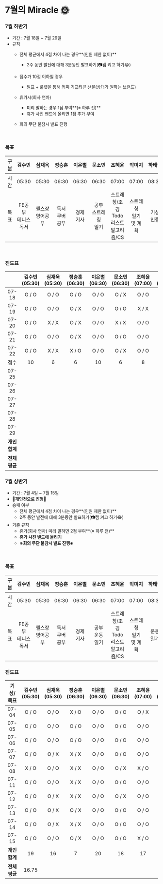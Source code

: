 # **7월의** Miracle 🌞

### 7월 하반기

- 기간 : 7월 18일 ~ 7월 29일
- 규칙
  - 전체 평균에서 4점 차이 나는 경우**(인원 제한 없이)**
    - 2주 동안 발전에 대해 3분동안 발표하기(📷캠 켜고 하기😂)

  - 점수가 10점 이하일 경우
    - 발표 + 룰렛을 통해 커피 기프티콘 선물(상대가 원하는 브랜드)

  - 휴가시(회사 연차)
    - 미리 말하는 경우 1점 부여**(※ 하루 전)**
    - 휴가 사진 밴드에 올리면 1점 추가 부여

  - 회의 무단 불참시 발표 진행


<br/>

### 목표

| 구분 |            김수빈            |        심재욱        |       정승훈        |  이은별   |            문소민            |                     조혜윤                     |           박미지           |  하태린   |
| :--: | :--------------------------: | :------------------: | :-----------------: | :-------: | :--------------------------: | :--------------------------------------------: | :------------------------: | :-------: |
| 시간 |            05:30             |        05:30         |        06:30        |   06:30   |            06:30             |                     07:00                      |           07:00            |   08:30   |
| 목표 | FE공부<br />테니스<br />독서 | 헬스장<br />영어공부 | 독서<br />쿠버 공부 | 경제 기사 | 공부<br />스트레칭<br />일기 | 스트레칭/조깅<br />Todo리스트<br />알고리즘/CS | 스트레칭<br />일기 및 계획 | 기상 인증 |

<br/>

### 진도표

|               | 김수빈(05:30) | 심재욱(05:30) | 정승훈(06:30) | 이은별(06:30) | 문소민(06:30) | 조혜윤(07:00) | 박미지(07:00) | 하태린(08:30) |
| :-----------: | :-----------: | :-----------: | :-----------: | :-----------: | :-----------: | :-----------: | :-----------: | :-----------: |
|     07-18     |     O / O     |     O / O     |     O / O     |     O / O     |     O / X     |     O / O     |     O / O     |     O / O     |
|     07-19     |     O / O     |     O / O     |     O / X     |     O / O     |     O / O     |     X / X     |     O / O     |     O / O     |
|     07-20     |     O / O     |     X / X     |     O / X     |     O / O     |     X / X     |     O / O     |     O / O     |     X / O     |
|     07-21     |     O / O     |     O / O     |     O / X     |     O / O     |     O / O     |     O / O     |     O / O     |     O / O     |
|     07-22     |     O / O     |     X / X     |     X / O     |     O / O     |     O / X     |     O / O     |     O / O     |     O / O     |
|     점수      |      10       |       6       |       6       |      10       |       6       |       8       |      10       |       9       |
|     07-25     |               |               |               |               |               |               |               |               |
|     07-26     |               |               |               |               |               |               |               |               |
|     07-27     |               |               |               |               |               |               |               |               |
|     07-28     |               |               |               |               |               |               |               |               |
|     07-29     |               |               |               |               |               |               |               |               |
| **개인 합계** |               |               |               |               |               |               |               |               |
| **전체 평균** |               |               |               |               |               |               |               |               |



### 7월 상반기

- 기간 : 7월 4일 ~ 7월 15일
- 🥊**개인전으로 진행**🥊
- 승패 여부
  - 전체 평균에서 4점 차이 나는 경우**(인원 제한 없이)**
  - 2주 동안 발전에 대해 3분동안 발표하기(📷캠 켜고 하기😂)
- 기존 규칙
  - 휴가(회사 연차) 미리 말하면 2점 부여**(※ 하루 전)**
  - **휴가 사진 밴드에 올리기**
  - **※회의 무단 불참시 발표 진행※**

<br/>

### 목표

| 구분 |            김수빈            |        심재욱        |       정승훈        |  이은별   |          문소민          |                     조혜윤                     |           박미지           |     하태린     |
| :--: | :--------------------------: | :------------------: | :-----------------: | :-------: | :----------------------: | :--------------------------------------------: | :------------------------: | :------------: |
| 시간 |            05:30             |        05:30         |        06:30        |   06:30   |          06:30           |                     07:00                      |           07:00            |     08:30      |
| 목표 | FE공부<br />테니스<br />독서 | 헬스장<br />영어공부 | 독서<br />쿠버 공부 | 경제 기사 | 공부<br />운동<br />일기 | 스트레칭/조깅<br />Todo리스트<br />알고리즘/CS | 스트레칭<br />일기 및 계획 | 운동<br />일기 |

### 진도표

|   기상/목표   | 김수빈(05:30) | 심재욱(05:30) | 정승훈(06:30) | 이은별(06:30) | 문소민(06:30) | 조혜윤(07:00) | 박미지(07:00) | 하태린(08:30) |
| :-----------: | :-----------: | :-----------: | :-----------: | :-----------: | :-----------: | :-----------: | :-----------: | :-----------: |
|     07-04     |     O / O     |     O / O     |     X / O     |     O / O     |     O / O     |     O / X     |     O / O     |     O / O     |
|     07-05     |     O / O     |     O / O     |     O / O     |     O / O     |     O / O     |     O / O     |     O / O     |     O / O     |
|     07-06     |     O / O     |     O / O     |     O / O     |     O / O     |     O / O     |     O / O     |     O / O     |     O / O     |
|     07-07     |     O / O     |     O / X     |     X / X     |     O / O     |     O / O     |     O / O     |     O / O     |     O / O     |
|     07-08     |     X / O     |     O / O     |     X / X     |     O / O     |     O / X     |     X / O     |     O / O     |     O / O     |
|     07-11     |     O / O     |     O / O     |     X / X     |     O / O     |     O / O     |     O / O     |     O / O     |     O / O     |
|     07-12     |     O / O     |     O / X     |     X / X     |     O / O     |     O / X     |     O / O     |     X / O     |     O / O     |
|     07-13     |     O / O     |     O / X     |     O / X     |     O / O     |     O / O     |     O / O     |     O / O     |     O / X     |
|     07-14     |     O / O     |     O / X     |     X / X     |     O / O     |     O / O     |     O / O     |     O / O     |     O / O     |
|     07-15     |     O / O     |     O / O     |     O / X     |     O / O     |     O / O     |     X / O     |     O / O     |     O / X     |
| **개인 합계** |      19       |      16       |       7       |      20       |      18       |      17       |      19       |      18       |
| **전체 평균** |     16.75     |               |               |               |               |               |               |               |
